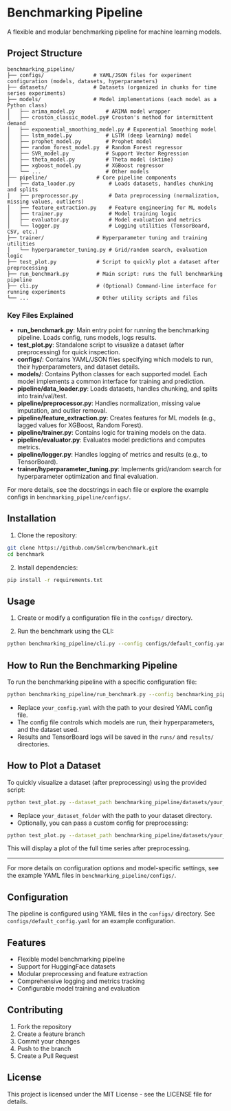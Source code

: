 # Benchmarking Pipeline

A flexible and modular benchmarking pipeline for machine learning models.

## Project Structure

```
benchmarking_pipeline/
├── configs/                # YAML/JSON files for experiment configuration (models, datasets, hyperparameters)
├── datasets/               # Datasets (organized in chunks for time series experiments)
├── models/                 # Model implementations (each model as a Python class)
│   ├── arima_model.py          # ARIMA model wrapper
│   ├── croston_classic_model.py# Croston's method for intermittent demand
│   ├── exponential_smoothing_model.py # Exponential Smoothing model
│   ├── lstm_model.py           # LSTM (deep learning) model
│   ├── prophet_model.py        # Prophet model
│   ├── random_forest_model.py  # Random Forest regressor
│   ├── SVR_model.py            # Support Vector Regression
│   ├── theta_model.py          # Theta model (sktime)
│   ├── xgboost_model.py        # XGBoost regressor
│   └── ...                     # Other models
├── pipeline/                # Core pipeline components
│   ├── data_loader.py           # Loads datasets, handles chunking and splits
│   ├── preprocessor.py          # Data preprocessing (normalization, missing values, outliers)
│   ├── feature_extraction.py    # Feature engineering for ML models
│   ├── trainer.py               # Model training logic
│   ├── evaluator.py             # Model evaluation and metrics
│   └── logger.py                # Logging utilities (TensorBoard, CSV, etc.)
├── trainer/                 # Hyperparameter tuning and training utilities
│   └── hyperparameter_tuning.py # Grid/random search, evaluation logic
├── test_plot.py             # Script to quickly plot a dataset after preprocessing
├── run_benchmark.py         # Main script: runs the full benchmarking pipeline
├── cli.py                   # (Optional) Command-line interface for running experiments
└── ...                      # Other utility scripts and files
```

### Key Files Explained

- **run_benchmark.py**: Main entry point for running the benchmarking pipeline. Loads config, runs models, logs results.
- **test_plot.py**: Standalone script to visualize a dataset (after preprocessing) for quick inspection.
- **configs/**: Contains YAML/JSON files specifying which models to run, their hyperparameters, and dataset details.
- **models/**: Contains Python classes for each supported model. Each model implements a common interface for training and prediction.
- **pipeline/data_loader.py**: Loads datasets, handles chunking, and splits into train/val/test.
- **pipeline/preprocessor.py**: Handles normalization, missing value imputation, and outlier removal.
- **pipeline/feature_extraction.py**: Creates features for ML models (e.g., lagged values for XGBoost, Random Forest).
- **pipeline/trainer.py**: Contains logic for training models on the data.
- **pipeline/evaluator.py**: Evaluates model predictions and computes metrics.
- **pipeline/logger.py**: Handles logging of metrics and results (e.g., to TensorBoard).
- **trainer/hyperparameter_tuning.py**: Implements grid/random search for hyperparameter optimization and final evaluation.

For more details, see the docstrings in each file or explore the example configs in `benchmarking_pipeline/configs/`.

## Installation

1. Clone the repository:
```bash
git clone https://github.com/Smlcrm/benchmark.git
cd benchmark
```

2. Install dependencies:
```bash
pip install -r requirements.txt
```

## Usage

1. Create or modify a configuration file in the `configs/` directory.

2. Run the benchmark using the CLI:
```bash
python benchmarking_pipeline/cli.py --config configs/default_config.yaml
```

## How to Run the Benchmarking Pipeline

To run the benchmarking pipeline with a specific configuration file:

```bash
python benchmarking_pipeline/run_benchmark.py --config benchmarking_pipeline/configs/your_config.yaml
```

- Replace `your_config.yaml` with the path to your desired YAML config file.
- The config file controls which models are run, their hyperparameters, and the dataset used.
- Results and TensorBoard logs will be saved in the `runs/` and `results/` directories.

## How to Plot a Dataset

To quickly visualize a dataset (after preprocessing) using the provided script:

```bash
python test_plot.py --dataset_path benchmarking_pipeline/datasets/your_dataset_folder
```

- Replace `your_dataset_folder` with the path to your dataset directory.
- Optionally, you can pass a custom config for preprocessing:

```bash
python test_plot.py --dataset_path benchmarking_pipeline/datasets/your_dataset_folder --config benchmarking_pipeline/configs/your_config.yaml
```

This will display a plot of the full time series after preprocessing.

---

For more details on configuration options and model-specific settings, see the example YAML files in `benchmarking_pipeline/configs/`.

## Configuration

The pipeline is configured using YAML files in the `configs/` directory. See `configs/default_config.yaml` for an example configuration.

## Features

- Flexible model benchmarking pipeline
- Support for HuggingFace datasets
- Modular preprocessing and feature extraction
- Comprehensive logging and metrics tracking
- Configurable model training and evaluation

## Contributing

1. Fork the repository
2. Create a feature branch
3. Commit your changes
4. Push to the branch
5. Create a Pull Request

## License

This project is licensed under the MIT License - see the LICENSE file for details.
